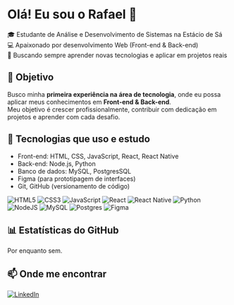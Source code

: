 # Olá! Eu sou o Rafael 👋  

🎓 Estudante de Análise e Desenvolvimento de Sistemas na Estácio de Sá
💻 Apaixonado por desenvolvimento Web (Front-end & Back-end)  
🚀 Buscando sempre aprender novas tecnologias e aplicar em projetos reais 

## 🎯 Objetivo
Busco minha **primeira experiência na área de tecnologia**, onde eu possa aplicar meus conhecimentos em **Front-end & Back-end**.  
Meu objetivo é crescer profissionalmente, contribuir com dedicação em projetos e aprender com cada desafio.  

## 🚀 Tecnologias que uso e estudo

- Front-end: HTML, CSS, JavaScript, React, React Native
- Back-end: Node.js, Python  
- Banco de dados: MySQL, PostgresSQL
- Figma (para prototipagem de interfaces)
- Git, GitHub (versionamento de código)

![HTML5](https://img.shields.io/badge/-HTML5-E34F26?style=for-the-badge&logo=html5&logoColor=fff)
![CSS3](https://img.shields.io/badge/-CSS3-1572B6?style=for-the-badge&logo=css3)
![JavaScript](https://img.shields.io/badge/-JavaScript-F7DF1E?style=for-the-badge&logo=javascript&logoColor=000)
![React](https://img.shields.io/badge/react-%2320232a.svg?style=for-the-badge&logo=react&logoColor=%2361DAFB)
![React Native](https://img.shields.io/badge/react_native-%2320232a.svg?style=for-the-badge&logo=react&logoColor=%2361DAFB)
![Python](https://img.shields.io/badge/python-3670A0?style=for-the-badge&logo=python&logoColor=ffdd54)
![NodeJS](https://img.shields.io/badge/node.js-6DA55F?style=for-the-badge&logo=node.js&logoColor=white)
![MySQL](https://img.shields.io/badge/mysql-4479A1.svg?style=for-the-badge&logo=mysql&logoColor=white)
![Postgres](https://img.shields.io/badge/postgres-%23316192.svg?style=for-the-badge&logo=postgresql&logoColor=white)
![Figma](https://img.shields.io/badge/figma-%23F24E1E.svg?style=for-the-badge&logo=figma&logoColor=white)

## 📊 Estatísticas do GitHub

Por enquanto sem.

## 📫 Onde me encontrar

[![LinkedIn](https://img.shields.io/badge/LinkedIn-blue?style=for-the-badge&logo=linkedin)](https://www.linkedin.com/in/rafael-igor/)
